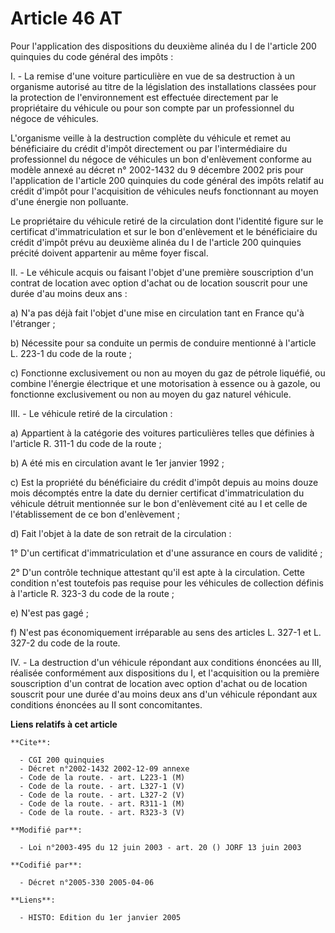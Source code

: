 # Article 46 AT

Pour l'application des dispositions du deuxième alinéa du I de l'article 200 quinquies du code général des impôts :

I. - La remise d'une voiture particulière en vue de sa destruction à un organisme autorisé au titre de la législation des
installations classées pour la protection de l'environnement est effectuée directement par le propriétaire du véhicule ou
pour son compte par un professionnel du négoce de véhicules.

L'organisme veille à la destruction complète du véhicule et remet au bénéficiaire du crédit d'impôt directement ou par
l'intermédiaire du professionnel du négoce de véhicules un bon d'enlèvement conforme au modèle annexé au décret n° 2002-1432
du 9 décembre 2002 pris pour l'application de l'article 200 quinquies du code général des impôts relatif au crédit d'impôt
pour l'acquisition de véhicules neufs fonctionnant au moyen d'une énergie non polluante.

Le propriétaire du véhicule retiré de la circulation dont l'identité figure sur le certificat d'immatriculation et sur le bon
d'enlèvement et le bénéficiaire du crédit d'impôt prévu au deuxième alinéa du I de l'article 200 quinquies précité doivent
appartenir au même foyer fiscal.

II. - Le véhicule acquis ou faisant l'objet d'une première souscription d'un contrat de location avec option d'achat ou de
location souscrit pour une durée d'au moins deux ans :

a) N'a pas déjà fait l'objet d'une mise en circulation tant en France qu'à l'étranger ;

b) Nécessite pour sa conduite un permis de conduire mentionné à l'article L. 223-1 du code de la route ;

c) Fonctionne exclusivement ou non au moyen du gaz de pétrole liquéfié, ou combine l'énergie électrique et une motorisation à
essence ou à gazole, ou fonctionne exclusivement ou non au moyen du gaz naturel véhicule.

III. - Le véhicule retiré de la circulation :

a) Appartient à la catégorie des voitures particulières telles que définies à l'article R. 311-1 du code de la route ;

b) A été mis en circulation avant le 1er janvier 1992 ;

c) Est la propriété du bénéficiaire du crédit d'impôt depuis au moins douze mois décomptés entre la date du dernier
certificat d'immatriculation du véhicule détruit mentionnée sur le bon d'enlèvement cité au I et celle de l'établissement de
ce bon d'enlèvement ;

d) Fait l'objet à la date de son retrait de la circulation :

1° D'un certificat d'immatriculation et d'une assurance en cours de validité ;

2° D'un contrôle technique attestant qu'il est apte à la circulation. Cette condition n'est toutefois pas requise pour les
véhicules de collection définis à l'article R. 323-3 du code de la route ;

e) N'est pas gagé ;

f) N'est pas économiquement irréparable au sens des articles L. 327-1 et L. 327-2 du code de la route.

IV. - La destruction d'un véhicule répondant aux conditions énoncées au III, réalisée conformément aux dispositions du I, et
l'acquisition ou la première souscription d'un contrat de location avec option d'achat ou de location souscrit pour une durée
d'au moins deux ans d'un véhicule répondant aux conditions énoncées au II sont concomitantes.

**Liens relatifs à cet article**

	**Cite**:

	  - CGI 200 quinquies
	  - Décret n°2002-1432 2002-12-09 annexe
	  - Code de la route. - art. L223-1 (M)
	  - Code de la route. - art. L327-1 (V)
	  - Code de la route. - art. L327-2 (V)
	  - Code de la route. - art. R311-1 (M)
	  - Code de la route. - art. R323-3 (V)

	**Modifié par**:

	  - Loi n°2003-495 du 12 juin 2003 - art. 20 () JORF 13 juin 2003

	**Codifié par**:

	  - Décret n°2005-330 2005-04-06

	**Liens**:

	  - HISTO: Edition du 1er janvier 2005
